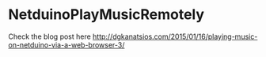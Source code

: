 # NetduinoPlayMusicRemotely
Check the blog post here http://dgkanatsios.com/2015/01/16/playing-music-on-netduino-via-a-web-browser-3/
